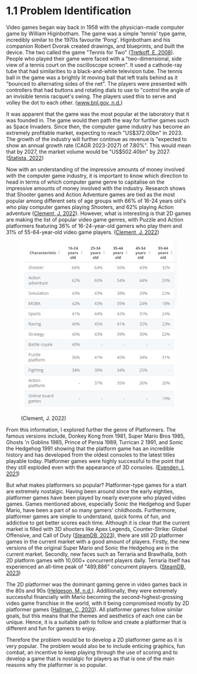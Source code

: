 # 1.1 Problem Identification

Video games began way back in 1958 with the physician-made computer game by William Higinbotham. The game was a simple 'tennis' type game, incredibly similar to the 1970s favourite 'Pong'. Higinbotham and his companion Robert Dvorak created drawings, and blueprints, and built the device. The two called the game "Tennis for Two" ([Tretkoff, E. 2008](../reference-list.md)). People who played their game were faced with a "two-dimensional, side view of a tennis court on the oscilloscope screen". It used a cathode-ray tube that had similarities to a black-and-white television tube. The tennis ball in the game was a brightly lit moving ball that left trails behind as it "bounced to alternating sides of the net". The players were presented with controllers that had buttons and rotating dials to use to "control the angle of an invisible tennis racquet's swing. The players used this to serve and volley the dot to each other. ([www.bnl.gov, n.d.](../reference-list.md))

It was apparent that the game was the most popular at the laboratory that it was founded in. The game would then path the way for further games such as Space Invaders. Since then, the computer game industry has become an extremely profitable market, expecting to reach "US$372.00bn" in 2023. The growth of the industry will further continue as revenue is "expected to show an annual growth rate (CAGR 2023-2027) of 7.80%". This would mean that by 2027, the market volume would be "US$502.40bn" by 2027. ([Statista, 2022](../reference-list.md))

Now with an understanding of the impressive amounts of money involved with the computer game industry, it is important to know which direction to head in terms of which computer game genre to capitalise on the impressive amounts of money involved with the industry. Research shows that Shooter games and Action Adventure games are tied as the most popular among different sets of age groups with 66% of 16-24 years old's who play computer games playing Shooters, and 62% playing Action adventure ([Clement, J. 2022](../reference-list.md)). However, what is interesting is that 2D games are making the list of popular video game genres, with Puzzle and Action platformers featuring 36% of 16-24-year-old gamers who play them and 31% of 55-64-year-old video game players. ([Clement, J. 2022](../reference-list.md))

<figure><img src="../.gitbook/assets/redo popular game genres.png" alt=""><figcaption><p>(Clement, J. 2022)</p></figcaption></figure>

From this information, I explored further the genre of Platformers. The famous versions include, Donkey Kong from 1981, Super Mario Bros 1985, Ghosts 'n Goblins 1985, Prince of Persia 1989, Turrican 2 1991, and Sonic the Hedgehog 1991 showing that the platform game has an incredible history and has developed from the oldest consoles to the latest titles playable today. Platformer games were highly successful to the point that they still exploded even with the appearance of 3D consoles. ([Evenden, I. 2021](../reference-list.md))

But what makes platformers so popular? Platformer-type games for a start are extremely nostalgic. Having been around since the early eighties, platformer games have been played by nearly everyone who played video games. Games mentioned above, especially Sonic the Hedgehog and Super Mario, have been a part of so many gamers' childhoods. Furthermore, platformer games are simple to understand, quick forms of fun, and addictive to get better scores each time. Although it is clear that the current market is filled with 3D shooters like Apex Legends, Counter-Strike: Global Offensive, and Call of Duty ([SteamDB, 2023](../reference-list.md)), there are still 2D platformer games in the current market with a good amount of players. Firstly, the new versions of the original Super Mario and Sonic the Hedgehog are in the current market. Secondly, new faces such as Terraria and Brawlhalla, both 2D platform games with 10,000+ concurrent players daily. Terraria itself has experienced an all-time peak of "489,886" concurrent players. ([SteamDB, 2023](../reference-list.md))

The 2D platformer was the dominant gaming genre in video games back in the 80s and 90s ([Helgeson, M, n.d.](../reference-list.md)). Additionally, they were extremely successful financially with Mario becoming the second-highest-grossing video game franchise in the world, with it being compromised mostly by 2D platformer games ([Hallman, C, 2020](../reference-list.md)). All platformer games follow similar goals, but this means that the themes and aesthetics of each one can be unique. Hence, it is a suitable path to follow and create a platformer that is different and fun for gamers to enjoy.

Therefore the problem would be to develop a 2D platformer game as it is very popular. The problem would also be to include enticing graphics, fun combat, an incentive to keep playing through the use of scoring and to develop a game that is nostalgic for players as that is one of the main reasons why the platformer is so popular.
